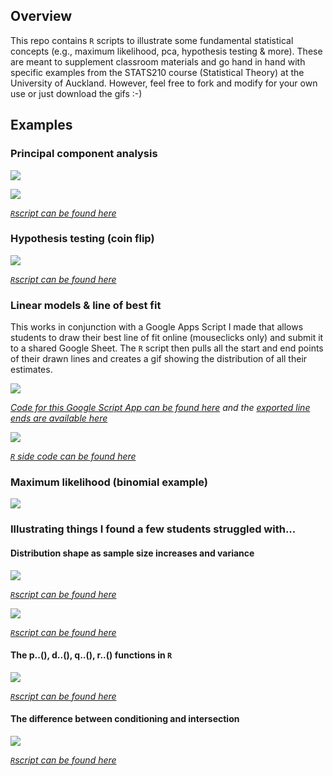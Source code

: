 ## Overview

This repo contains `R` scripts to illustrate some fundamental statistical concepts (e.g., maximum likelihood, pca, hypothesis testing & more). These are meant to supplement classroom materials and go hand in hand with specific examples from the STATS210 course (Statistical Theory) at the University of Auckland. However, feel free to fork and modify for your own use or just download the gifs :-)


## Examples

### Principal component analysis

![](gifs/pca.gif)

![](gifs/perp.gif)

*[`R`script can be found here](https://github.com/cmjt/statbiscuits/blob/master/pca.r)*

### Hypothesis testing (coin flip)

![](gifs/binomial_cat.gif)

*[`R`script can be found here](https://github.com/cmjt/statbiscuits/blob/master/weird_coin.r)*

### Linear models & line of best fit

This works in conjunction with a Google Apps Script I made that allows students to draw their best line of fit online (mouseclicks only) and submit it to a shared Google Sheet. The `R` script then pulls all the start and end points of their drawn lines and creates a gif showing the distribution of all their estimates.


[![](figs/app_pic.png)](https://script.google.com/macros/s/AKfycbw2qx1b8iTZZXY5-aaaaGp76XiutxS1iuCFmL24IyBz6GACuSML/exec)

*[Code for this Google Script App can be found here](https://script.google.com/d/1hFga6ECOLzPkw45KY5LHGYj-VGaMtWh5d1n9cV5y3RhOk1G2dGNlpJct/edit?usp=sharing) and the [exported line ends are available here](https://docs.google.com/spreadsheets/d/1vn7oGtw06KJazYx-F2nReFvoeqONrskNehGkJpeugXw/edit?usp=sharing)*

![](gifs/lm_demo.gif)

*[`R` side code can be found here](https://github.com/cmjt/statbiscuits/blob/master/app_lm_plot.r)*

### Maximum likelihood (binomial example)

![](gifs/mle.gif)

### Illustrating things I found a few students struggled with...

#### Distribution shape as sample size increases and variance

![](gifs/hist.gif)

*[`R`script can be found here](https://github.com/cmjt/statbiscuits/blob/master/hist.r)*

![](gifs/var.gif)

*[`R`script can be found here](https://github.com/cmjt/statbiscuits/blob/master/var.r)*

#### The p..(), d..(), q..(), r..() functions in `R`

![](gifs/pdqr.png)

*[`R`script can be found here](https://github.com/cmjt/statbiscuits/blob/master/pdqr.r)*

#### The difference between conditioning and intersection

![](gifs/conditional_vs_intersection.png)

*[`R`script can be found here](https://github.com/cmjt/statbiscuits/blob/master/conditional_vs_intersection.r)*